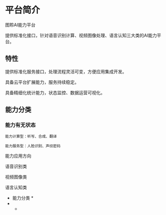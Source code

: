 # 平台简介

图聆AI能力平台

提供标准化接口，针对语音识别计算、视频图像处理、语言认知三大类的AI能力平台。

## 特性

提供标准化服务接口，处理流程灵活可变，方便应用集成开发。

具备云平台扩展能力，服务持续稳定。

具备精细化统计能力，状态监控、数据运营可视化。

## 能力分类

### 能力有无状态

    能力计算型：听写、合成、翻译

    能力服务型：人脸识别、声纹密码

能力应用方向

语音识别类

视频图像类

语言认知类



* 能力分类
  * 
* * 
